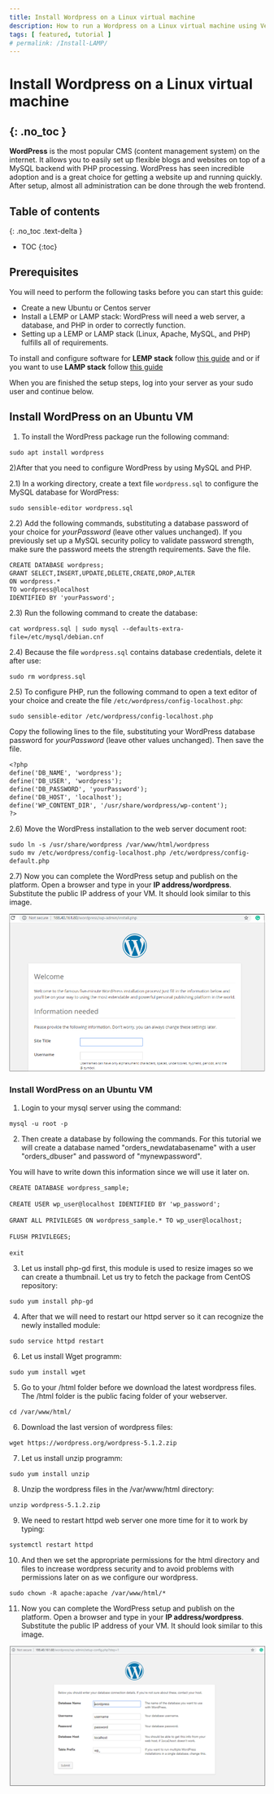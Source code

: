 ```yaml
---
title: Install Wordpress on a Linux virtual machine
description: How to run a Wordpress on a Linux virtual machine using Ventus cloud
tags: [ featured, tutorial ]
# permalink: /Install-LAMP/
---
```

# Install Wordpress on a Linux virtual machine
{: .no_toc }
---
**WordPress** is the most popular CMS (content management system) on the internet. It allows you to easily set up flexible blogs and websites on top of a MySQL backend with PHP processing. WordPress has seen incredible adoption and is a great choice for getting a website up and running quickly. After setup, almost all administration can be done through the web frontend.


## Table of contents
{: .no_toc .text-delta }

* TOC
{:toc}

## Prerequisites
You will need to perform the following tasks before you can start this guide: 
- Create a new Ubuntu or Centos server 
- Install a LEMP or LAMP stack: WordPress will need a web server, a database, and PHP in order to correctly function.
- Setting up a LEMP or LAMP stack (Linux, Apache, MySQL, and PHP) fulfills all of requirements.

To install and configure software for **LEMP stack** follow [this guide](https://vika1990z.github.io/docs/docs/tutorials/Install-LEMP) and or if you want to use **LAMP stack** follow [this guide](https://vika1990z.github.io/docs/docs/tutorials/Install-LAMP+centos)

When you are finished the setup steps, log into your server as your sudo user and continue below.

## Install WordPress on an Ubuntu VM

1) To install the WordPress package run the following command:

```
sudo apt install wordpress    
```

2)After that you need to configure WordPress by using MySQL and PHP.

2.1) In a working directory, create a text file `wordpress.sql` to configure the MySQL database for WordPress: 

```
sudo sensible-editor wordpress.sql
```  

2.2) Add the following commands, substituting a database password of your choice for *yourPassword* (leave other values unchanged). If you previously set up a MySQL security policy to validate password strength, make sure the password meets the strength requirements. Save the file.

```  
CREATE DATABASE wordpress;  
GRANT SELECT,INSERT,UPDATE,DELETE,CREATE,DROP,ALTER  
ON wordpress.*  
TO wordpress@localhost 
IDENTIFIED BY 'yourPassword';  
```

2.3) Run the following command to create the database:  

```
cat wordpress.sql | sudo mysql --defaults-extra-file=/etc/mysql/debian.cnf  
```

2.4) Because the file `wordpress.sql` contains database credentials, delete it after use:  

```
sudo rm wordpress.sql
```

2.5) To configure PHP, run the following command to open a text editor of your choice and create the file `/etc/wordpress/config-localhost.php`:  

```
sudo sensible-editor /etc/wordpress/config-localhost.php
```  

Copy the following lines to the file, substituting your WordPress database password for *yourPassword* (leave other values unchanged). Then save the file.

```  
<?php
define('DB_NAME', 'wordpress');  
define('DB_USER', 'wordpress');  
define('DB_PASSWORD', 'yourPassword');  
define('DB_HOST', 'localhost'); 
define('WP_CONTENT_DIR', '/usr/share/wordpress/wp-content');  
?>  
```

2.6) Move the WordPress installation to the web server document root: 

```
sudo ln -s /usr/share/wordpress /var/www/html/wordpress  
sudo mv /etc/wordpress/config-localhost.php /etc/wordpress/config-default.php
``` 

2.7) Now you can complete the WordPress setup and publish on the platform. Open a browser and type in your **IP address/wordpress**. Substitute the public IP address of your VM. It should look similar to this image.

![](../../assets/img/LAMP/LAMP5.png) 


### Install WordPress on an Ubuntu VM

1) Login to your mysql server using the command:

```
mysql -u root -p
```

2) Then create a database by following the commands. For this tutorial we will create a database named "orders_newdatabasename" with a user "orders_dbuser" and password of "mynewpassword".

You will have to write down this information since we will use it later on.

```
CREATE DATABASE wordpress_sample;

CREATE USER wp_user@localhost IDENTIFIED BY 'wp_password';

GRANT ALL PRIVILEGES ON wordpress_sample.* TO wp_user@localhost;

FLUSH PRIVILEGES;

exit
```

3) Let us install php-gd first, this module is used to resize images so we can create a thumbnail. Let us try to fetch the package from CentOS repository:

```
sudo yum install php-gd
```
4) After that we will need to restart our httpd server so it can recognize the newly installed module:

```
sudo service httpd restart
```

6) Let us install Wget programm:

```
sudo yum install wget
```

5) Go to your /html folder before we download the latest wordpress files. The /html folder is the public facing folder of your webserver.

```
cd /var/www/html/
```

6) Download the last version of wordpress files:

```
wget https://wordpress.org/wordpress-5.1.2.zip
```

7) Let us install unzip programm:

```
sudo yum install unzip
```

8) Unzip the wordpress files in the /var/www/html directory:

```
unzip wordpress-5.1.2.zip
```

9) We need to restart httpd web server one more time for it to work by typing:

```
systemctl restart httpd
```

10) And then we set the appropriate permissions for the html directory and files to increase wordpress security and to avoid problems with permissions later on as we configure our wordpress.

```
sudo chown -R apache:apache /var/www/html/*
```

11) Now you can complete the WordPress setup and publish on the platform. Open a browser and type in your **IP address/wordpress**. Substitute the public IP address of your VM. It should look similar to this image.

![](../../assets/img/LAMP/centos4.png)


